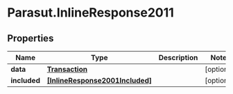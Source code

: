 # Parasut.InlineResponse2011

## Properties
Name | Type | Description | Notes
------------ | ------------- | ------------- | -------------
**data** | [**Transaction**](Transaction.md) |  | [optional] 
**included** | [**[InlineResponse2001Included]**](InlineResponse2001Included.md) |  | [optional] 


